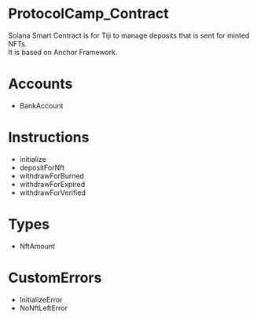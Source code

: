 # ProtocolCamp_Contract
Solana Smart Contract is for Tiji to manage deposits that is sent for minted NFTs.  
It is based on Anchor Framework.

# Accounts
 - BankAccount

# Instructions
 - initialize
 - depositForNft
 - withdrawForBurned
 - withdrawForExpired
 - withdrawForVerified

# Types
 - NftAmount

# CustomErrors
 - InitializeError
 - NoNftLeftError
